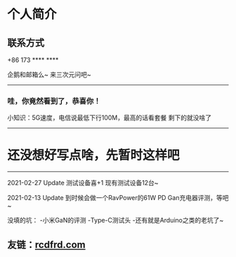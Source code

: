 个人简介 
===========
  

## 联系方式
+86 173 **** ****

企鹅和邮箱么~ 来三次元问吧~


---
### 哇，你竟然看到了，恭喜你！
小知识：5G速度，电信说最低下行100M，最高的话看套餐
剩下的就没啥了


---

# 还没想好写点啥，先暂时这样吧  
------
2021-02-27 Update
测试设备喜+1 现有测试设备12台~


2021-02-13 Update
到时候会做一个RavPower的61W PD Gan充电器评测，等吧~


没填的坑：
-小米GaN的评测
-Type-C测试头
-还有就是Arduino之类的老坑了~

  
  
友链：[rcdfrd.com](https://rcdfrd.com)
------------------------
